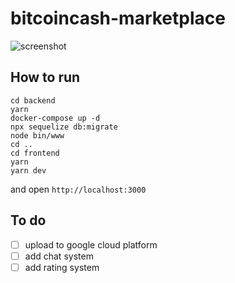 # bitcoincash-marketplace

![screenshot](https://imgur.com/download/B5ZO5AB)

## How to run

```
cd backend
yarn
docker-compose up -d
npx sequelize db:migrate
node bin/www
cd ..
cd frontend
yarn
yarn dev
```

and open `http://localhost:3000`

## To do

- [ ] upload to google cloud platform
- [ ] add chat system
- [ ] add rating system

